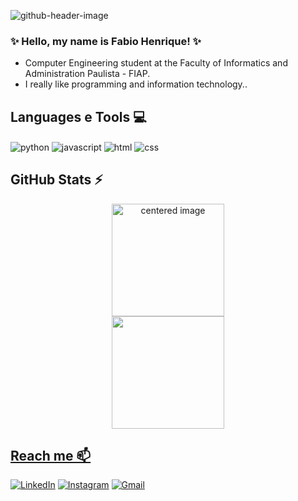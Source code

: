 ![github-header-image](https://github.com/user-attachments/assets/c2390b0f-5063-4e63-8302-d9395ed5c6a5)
<br>
### ✨ Hello, my name is Fabio Henrique! ✨
- Computer Engineering student at the Faculty of Informatics and Administration Paulista - FIAP.
- I really like programming and information technology..

## Languages e Tools 💻
<div style="display: inline">
  <img align="center" alt="python" src="https://img.shields.io/badge/Python-3776AB?style=for-the-badge&logo=python&logoColor=white" />
  <img align="center" alt="javascript" src="https://img.shields.io/badge/JavaScript-F7DF1E?style=for-the-badge&logo=javascript&logoColor=black" />
  <img align="center" alt="html" src="https://img.shields.io/badge/HTML-E34F26?style=for-the-badge&logo=html5&logoColor=white" />
  <img align="center" alt="css" src="https://img.shields.io/badge/CSS-1572B6?style=for-the-badge&logo=css3&logoColor=white" />

  

  
</div><br/>

## GitHub Stats ⚡
<div>
  <a href="https://github.com/fabiofariasss">
  <center>
    <img height="180em" src="https://github-readme-stats.vercel.app/api?username=fabiofariasss&show_icons=false&theme=radical&include_all_commits=true&count_private=true" alt="centered image">
  </center>
  <center>  
    <img height="180em" src="https://github-readme-stats.vercel.app/api/top-langs/?username=fabiofariasss&layout=compact&langs_count=7&theme=radical"/> 
  </center>
</div>

## Reach me 📫
[![LinkedIn](https://img.shields.io/badge/LinkedIn-0077B5?style=for-the-badge&logo=linkedin&logoColor=white)](https://www.linkedin.com/in/fabio-henrique-santos-farias-221076274/)
[![Instagram](https://img.shields.io/badge/Instagram-E4405F?style=for-the-badge&logo=instagram&logoColor=white)](https://www.instagram.com/_fabiofariass/) 
[![Gmail](https://img.shields.io/badge/-fabio.farias178@gmail.com-D14836?style=for-the-badge&logo=gmail&logoColor=white&link=mailto:fabio.farias178@gmail.com)](mailto:fabio.farias178@gmail.com)

  
  
